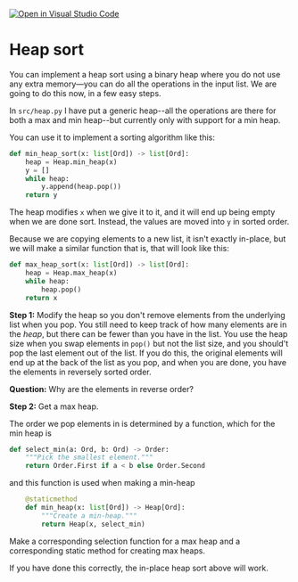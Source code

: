 [![Open in Visual Studio Code](https://classroom.github.com/assets/open-in-vscode-c66648af7eb3fe8bc4f294546bfd86ef473780cde1dea487d3c4ff354943c9ae.svg)](https://classroom.github.com/online_ide?assignment_repo_id=9551952&assignment_repo_type=AssignmentRepo)
# Heap sort

You can implement a heap sort using a binary heap where you do not use any extra memory—you can do all the operations in the input list. We are going to do this now, in a few easy steps.

In `src/heap.py` I have put a generic heap--all the operations are there for both a max and min heap--but currently only with support for a min heap.

You can use it to implement a sorting algorithm like this:

```python
def min_heap_sort(x: list[Ord]) -> list[Ord]:
    heap = Heap.min_heap(x)
    y = []
    while heap:
        y.append(heap.pop())
    return y
```

The heap modifies `x` when we give it to it, and it will end up being empty when we are done sort. Instead, the values are moved into `y` in sorted order.

Because we are copying elements to a new list, it isn't exactly in-place, but we will make a similar function that is, that will look like this:

```python
def max_heap_sort(x: list[Ord]) -> list[Ord]:
    heap = Heap.max_heap(x)
    while heap:
        heap.pop()
    return x
```

**Step 1:** Modify the heap so you don't remove elements from the underlying list when you pop. You still need to keep track of how many elements are in the *heap*, but there can be fewer than you have in the list. You use the heap size when you swap elements in `pop()` but not the list size, and you should't pop the last element out of the list. If you do this, the original elements will end up at the back of the list as you pop, and when you are done, you have the elements in reversely sorted order.

**Question:** Why are the elements in reverse order?

**Step 2:** Get a max heap.

The order we pop elements in is determined by a function, which for the min heap is

```python
def select_min(a: Ord, b: Ord) -> Order:
    """Pick the smallest element."""
    return Order.First if a < b else Order.Second
```

and this function is used when making a min-heap

```python
    @staticmethod
    def min_heap(x: list[Ord]) -> Heap[Ord]:
        """Create a min-heap."""
        return Heap(x, select_min)
```

Make a corresponding selection function for a max heap and a corresponding static method for creating max heaps.

If you have done this correctly, the in-place heap sort above will work.
